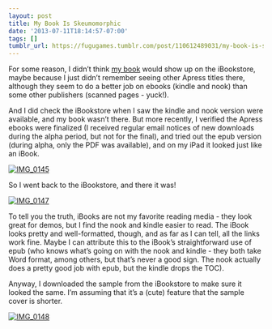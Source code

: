 ```yaml
---
layout: post
title: My Book Is Skeumomorphic
date: '2013-07-11T18:14:57-07:00'
tags: []
tumblr_url: https://fugugames.tumblr.com/post/110612489031/my-book-is-skeumomorphic
---
```

For some reason, I didn’t think [my book](http://learnunity4.com/) would show up on the iBookstore, maybe because I just didn’t remember seeing other Apress titles there, although they seem to do a better job on ebooks (kindle and nook) than some other publishers (scanned pages - yuck!).

And I did check the iBookstore when I saw the kindle and nook version were available, and my book wasn’t there. But more recently, I verified the Apress ebooks were finalized (I received regular email notices of new downloads during the alpha period, but not for the final), and tried out the epub version (during alpha, only the PDF was available), and on my iPad it looked just like an iBook.

[![IMG_0145](http://itshardtofondlepenguins.com/wp-content/uploads/2013/07/IMG_0145.png)](http://itshardtofondlepenguins.com/wp-content/uploads/2013/07/IMG_0145.png)

So I went back to the iBookstore, and there it was!

[![IMG_0147](http://itshardtofondlepenguins.com/wp-content/uploads/2013/07/IMG_0147.png)](http://itshardtofondlepenguins.com/wp-content/uploads/2013/07/IMG_0147.png)

To tell you the truth, iBooks are not my favorite reading media - they look great for demos, but I find the nook and kindle easier to read. The iBook looks pretty and well-formatted, though, and as far as I can tell, all the links work fine. Maybe I can attribute this to the iBook’s straightforward use of epub (who knows what’s going on with the nook and kindle - they both take Word format, among others, but that’s never a good sign. The nook actually does a pretty good job with epub, but the kindle drops the TOC).

Anyway, I downloaded the sample from the iBookstore to make sure it looked the same. I’m assuming that it’s a (cute) feature that the sample cover is shorter.

[![IMG_0148](http://itshardtofondlepenguins.com/wp-content/uploads/2013/07/IMG_01481.png)](http://itshardtofondlepenguins.com/wp-content/uploads/2013/07/IMG_01481.png)

